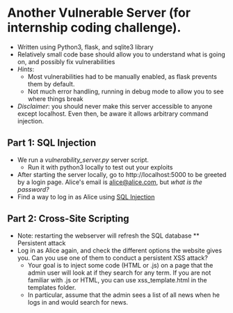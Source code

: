 # Another Vulnerable Server (for internship coding challenge).
- Written using Python3, flask, and sqlite3 library
- Relatively small code base should allow you to understand what is going on, and possibly fix vulnerabilities
- *Hints*: 
  - Most vulnerabilities had to be manually enabled, as flask prevents them by default.
  - Not much error handling, running in debug mode to allow you to see where things break
- *Disclaimer*: you should never make this server accessible to anyone except localhost. Even then, be aware it allows arbitrary command injection.

## Part 1: SQL Injection
- We run a *vulnerability_server.py* server script. 
  - Run it with python3 locally to test out your exploits
- After starting the server locally, go to http://localhost:5000 to be greeted by a login page. Alice's email is alice@alice.com, but *what is the password?*
- Find a way to log in as Alice using [SQL Injection](https://www.geeksforgeeks.org/authentication-bypass-using-sql-injection-on-login-page/)

## Part 2: Cross-Site Scripting
- Note: restarting the webserver will refresh the SQL database
** Persistent attack
- Log in as Alice again, and check the different options the website gives you. Can you use one of them to conduct a persistent XSS attack?
  - Your goal is to inject some code (HTML or .js) on a page that the admin user will look at if they search for any term. If you are not familiar with .js or HTML, you can use xss_template.html in the templates folder. 
  - In particular, assume that the admin sees a list of all news when he logs in and would search for news.
